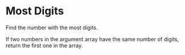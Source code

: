 # Most Digits

Find the number with the most digits.

If two numbers in the argument array have the same number of digits, return the first one in the array.